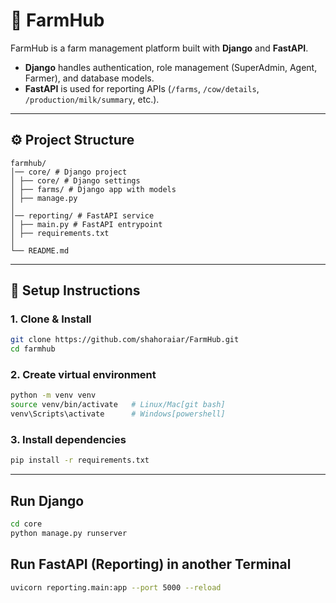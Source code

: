 # 🌾 FarmHub

FarmHub is a farm management platform built with **Django** and **FastAPI**.  
- **Django** handles authentication, role management (SuperAdmin, Agent, Farmer), and database models.  
- **FastAPI** is used for reporting APIs (`/farms`, `/cow/details`, `/production/milk/summary`, etc.).  

---

## ⚙️ Project Structure

```text
farmhub/
│── core/ # Django project
│ ├── core/ # Django settings
│ ├── farms/ # Django app with models
│ ├── manage.py
│
│── reporting/ # FastAPI service
│ ├── main.py # FastAPI entrypoint
│ ├── requirements.txt
│
└── README.md
```

---

## 🚀 Setup Instructions

### 1. Clone & Install
```bash
git clone https://github.com/shahoraiar/FarmHub.git
cd farmhub
```
### 2. Create virtual environment
```bash
python -m venv venv
source venv/bin/activate   # Linux/Mac[git bash]
venv\Scripts\activate      # Windows[powershell]
```
### 3. Install dependencies
```bash
pip install -r requirements.txt
```
---
## Run Django 
```bash
cd core
python manage.py runserver
```

## Run FastAPI (Reporting) in another Terminal
```bash
uvicorn reporting.main:app --port 5000 --reload
```




